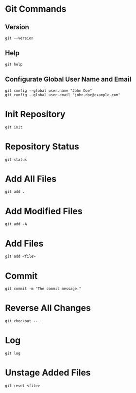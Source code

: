 # Git Commands
## Version
```
git --version
```
## Help
```
git help
```
## Configurate Global User Name and Email
```
git config --global user.name "John Doe"
git config --global user.email "john.doe@example.com"
```
# Init Repository
```
git init
```
# Repository Status
```
git status
```
# Add All Files
```
git add .
```
# Add Modified Files
```
git add -A
```
# Add Files
```
git add <file>
```
# Commit
```
git commit -m "The commit message."
```
# Reverse All Changes
```
git checkout -- .
```
# Log
```
git log
```
# Unstage Added Files
```
git reset <file>
```